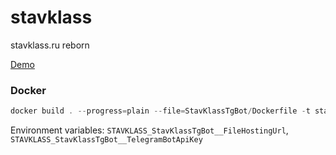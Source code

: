 # stavklass
stavklass.ru reborn

[Demo](https://github.com/magicxor/stavklass-tg-bot/assets/8275793/f62f8af4-c51a-4218-ba05-b40dcea94593)

### Docker

```powershell
docker build . --progress=plain --file=StavKlassTgBot/Dockerfile -t stav-klass-tg-bot:latest
```

Environment variables: `STAVKLASS_StavKlassTgBot__FileHostingUrl`, `STAVKLASS_StavKlassTgBot__TelegramBotApiKey`

